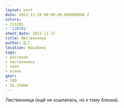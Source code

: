 ```yaml
---
layout: post
date: 2023-11-20 00:00:00.000000000 Z
colors:
- 2c1201
- '120701'
shoot_date: 2023-11-17
title: Лиственница
author: Д.Г.
location: Нахабино
tags:
- растения
- лиственница
- хвоя
- осень
gear:
- 70D
- 55-250mm
---
```

Лиственница (ещё не осыпалась, но к тому близка).

